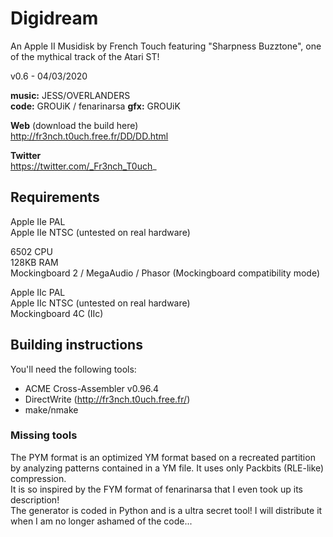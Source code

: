 # Digidream

An Apple II Musidisk by French Touch featuring "Sharpness Buzztone", one of the mythical track of the Atari ST!

v0.6 - 04/03/2020  
   
**music:** JESS/OVERLANDERS  
**code:** GROUiK / fenarinarsa 
**gfx:** GROUiK  


**Web** (download the build here)  
http://fr3nch.t0uch.free.fr/DD/DD.html 

**Twitter**  
https://twitter.com/_Fr3nch_T0uch_


## Requirements

Apple IIe PAL  
Apple IIe NTSC (untested on real hardware) 

6502 CPU  
128KB RAM  
Mockingboard 2 / MegaAudio / Phasor (Mockingboard compatibility mode) 

Apple IIc PAL  
Apple IIc NTSC (untested on real hardware)  
Mockingboard 4C (IIc)  


## Building instructions

You'll need the following tools:  
- ACME Cross-Assembler v0.96.4
- DirectWrite (http://fr3nch.t0uch.free.fr/)
- make/nmake


### Missing tools

The PYM format is an optimized YM format based on a recreated partition by analyzing patterns contained in a YM file. It uses only Packbits (RLE-like) compression.  
It is so inspired by the FYM format of fenarinarsa that I even took up its description!   
The generator is coded in Python and is a ultra secret tool! I will distribute it when I am no longer ashamed of the code...
